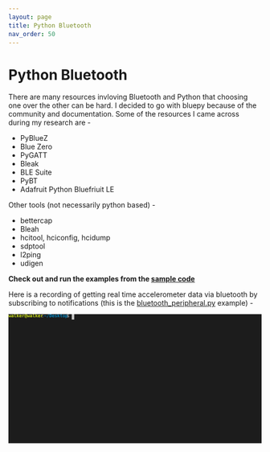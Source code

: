 ```yaml
---
layout: page
title: Python Bluetooth
nav_order: 50
---
```

# Python Bluetooth
There are many resources invloving Bluetooth and Python that choosing one over the other can be hard.
I decided to go with bluepy because of the community and documentation.
Some of the resources I came across during my research are -
- PyBlueZ
- Blue Zero
- PyGATT
- Bleak
- BLE Suite
- PyBT
- Adafruit Python Bluefriuit LE

Other tools (not necessarily python based) -
- bettercap
- Bleah
- hcitool, hciconfig, hcidump
- sdptool
- l2ping
- udigen

**Check out and run the examples from the [sample code](https://github.com/armsp/nano-33-ble-gen/tree/master/bluetooth/python_bluetooth)**  

Here is a recording of getting real time accelerometer data via bluetooth by subscribing to notifications (this is the [bluetooth_peripheral.py](https://github.com/armsp/nano-33-ble-gen/blob/master/bluetooth/python_bluetooth/bluetooth_peripheral.py) example) -  

![accelerometer_notification](python_bluetooth_notify.svg)
